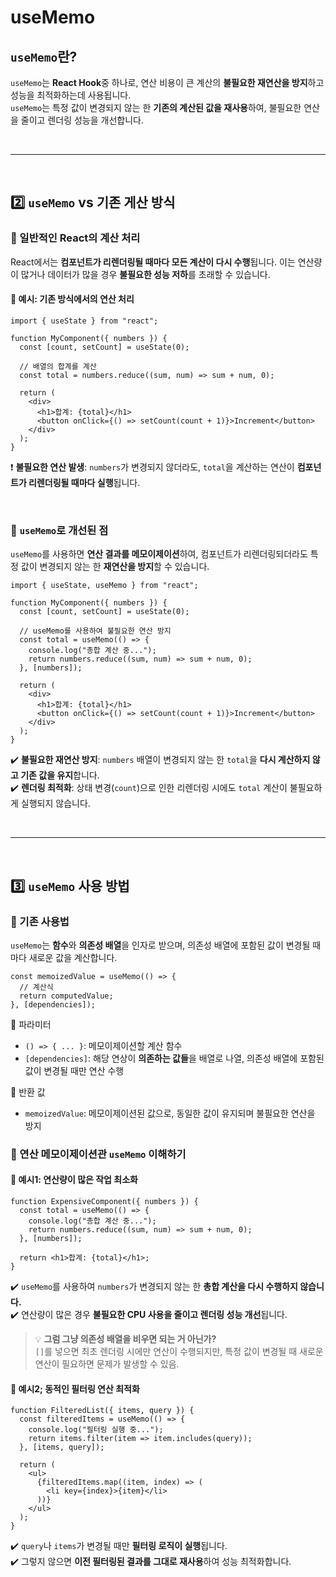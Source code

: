 # useMemo
## `useMemo`란?
`useMemo`는 **React Hook**중 하나로, 연산 비용이 큰 계산의 **불필요한 재연산을 방지**하고 성능을 최적화하는데 사용됩니다.  
`useMemo`는 특정 값이 변경되지 않는 한 **기존의 계산된 값을 재사용**하여, 불필요한 연산을 줄이고 렌더링 성능을 개선합니다.

<br>

- - - 

<br>

## 2️⃣ `useMemo` vs 기존 게산 방식
### 🔹 일반적인 React의 계산 처리
React에서는 **컴포넌트가 리렌더링될 때마다 모든 계산이 다시 수행**됩니다. 이는 연산량이 많거나 데이터가 많을 경우 **불필요한 성능 저하**를 초래할 수 있습니다.

#### 🧐 예시: 기존 방식에서의 연산 처리
```tsx
import { useState } from "react";

function MyComponent({ numbers }) {
  const [count, setCount] = useState(0);

  // 배열의 합계를 계산
  const total = numbers.reduce((sum, num) => sum + num, 0);

  return (
    <div>
      <h1>합계: {total}</h1>
      <button onClick={() => setCount(count + 1)}>Increment</button>
    </div>
  );
}
```
❗ **불필요한 연산 발생**: `numbers`가 변경되지 않더라도, `total`을 계산하는 연산이 **컴포넌트가 리렌더링될 때마다 실행**됩니다.  

<br>

### 🔹 `useMemo`로 개선된 점
`useMemo`를 사용하면 **연산 결과를 메모이제이션**하여, 컴포넌트가 리렌더링되더라도 특정 값이 변경되지 않는 한 **재연산을 방지**할 수 있습니다.
```tsx
import { useState, useMemo } from "react";

function MyComponent({ numbers }) {
  const [count, setCount] = useState(0);

  // useMemo를 사용하여 불필요한 연산 방지
  const total = useMemo(() => {
    console.log("총합 계산 중...");
    return numbers.reduce((sum, num) => sum + num, 0);
  }, [numbers]);

  return (
    <div>
      <h1>합계: {total}</h1>
      <button onClick={() => setCount(count + 1)}>Increment</button>
    </div>
  );
}
```
✔️ **불필요한 재연산 방지**: `numbers` 배열이 변경되지 않는 한 `total`을 **다시 계산하지 않고 기존 값을 유지**합니다.  
✔️ **렌더링 최적화**: 상태 변경(`count`)으로 인한 리렌더링 시에도 `total` 계산이 불필요하게 실행되지 않습니다.  

<br>

- - -

<br>

## 3️⃣ `useMemo` 사용 방법
### 🔹 기존 사용법
`useMemo`는 **함수**와 **의존성 배열**을 인자로 받으며, 의존성 배열에 포함된 값이 변경될 때마다 새로운 값을 계산합니다.
```tsx
const memoizedValue = useMemo(() => {
  // 계산식
  return computedValue;
}, [dependencies]);
``` 
📌 파라미터
- `() => { ... }`: 메모이제이션할 계산 함수
- `[dependencies]`: 해당 연상이 **의존하는 값들**을 배열로 나열, 의존성 배열에 포함된 값이 변경될 때만 연산 수행

📌 반환 값
- `memoizedValue`: 메모이제이션된 값으로, 동일한 값이 유지되며 불필요한 연산을 방지

### 🔹 연산 메모이제이션관 `useMemo` 이해하기
#### 🧐 예시1: 연산량이 많은 작업 최소화
```tsx
function ExpensiveComponent({ numbers }) {
  const total = useMemo(() => {
    console.log("총합 계산 중...");
    return numbers.reduce((sum, num) => sum + num, 0);
  }, [numbers]);

  return <h1>합계: {total}</h1>;
}
```
✔️ `useMemo`를 사용하여 `numbers`가 변경되지 않는 한 **총합 계산을 다시 수행하지 않습니다.**  
✔️ 연산량이 많은 경우 **불필요한 CPU 사용을 줄이고 렌더링 성능 개선**됩니다.

> 💡 **그럼 그냥 의존성 배열을 비우면 되는 거 아닌가?**  
`[]`를 넣으면 최초 렌더링 시에만 연산이 수행되지만, 특정 값이 변경될 때 새로운 연산이 필요하면 문제가 발생할 수 있음.

#### 🧐 예시2; 동적인 필터링 연산 최적화
```tsx
function FilteredList({ items, query }) {
  const filteredItems = useMemo(() => {
    console.log("필터링 실행 중...");
    return items.filter(item => item.includes(query));
  }, [items, query]);

  return (
    <ul>
      {filteredItems.map((item, index) => (
        <li key={index}>{item}</li>
      ))}
    </ul>
  );
}
```
✔️ `query`나 `items`가 변경될 때만 **필터링 로직이 실행**됩니다.  
✔️ 그렇지 않으면 **이전 필터링된 결과를 그대로 재사용**하여 성능 최적화합니다.
